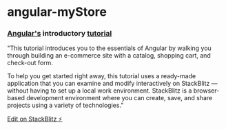 # angular-myStore

### [Angular's](https://github.com/topics/angular) introductory [tutorial](https://angular.io/start)

"This tutorial introduces you to the essentials of Angular by walking you through building an e-commerce site with a catalog, shopping cart, and check-out form.

To help you get started right away, this tutorial uses a ready-made application that you can examine and modify interactively on StackBlitz —without having to set up a local work environment. StackBlitz is a browser-based development environment where you can create, save, and share projects using a variety of technologies."

[Edit on StackBlitz ⚡️](https://stackblitz.com/edit/angular-x1cejh)
